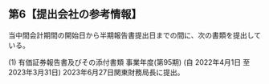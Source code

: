 ## 第6【提出会社の参考情報】

当中間会計期間の開始日から半期報告書提出日までの間に、次の書類を提出している。

(1) 有価証券報告書及びその添付書類 事業年度(第95期) (自 2022年4月1日 至 2023年3月31日) 2023年6月27日関東財務局長に提出。